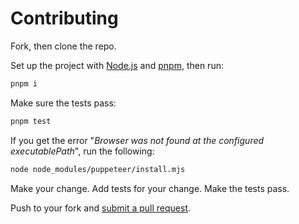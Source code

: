 # Contributing

Fork, then clone the repo.

Set up the project with [Node.js](https://nodejs.org/en) and [pnpm](https://pnpm.io/), then run:

```sh
pnpm i
```

Make sure the tests pass:

```sh
pnpm test
```

If you get the error "_Browser was not found at the configured executablePath_", run the following:

```sh
node node_modules/puppeteer/install.mjs
```

Make your change. Add tests for your change. Make the tests pass.

Push to your fork and [submit a pull request](https://github.com/commercelayer/drop-in.js/compare/).
